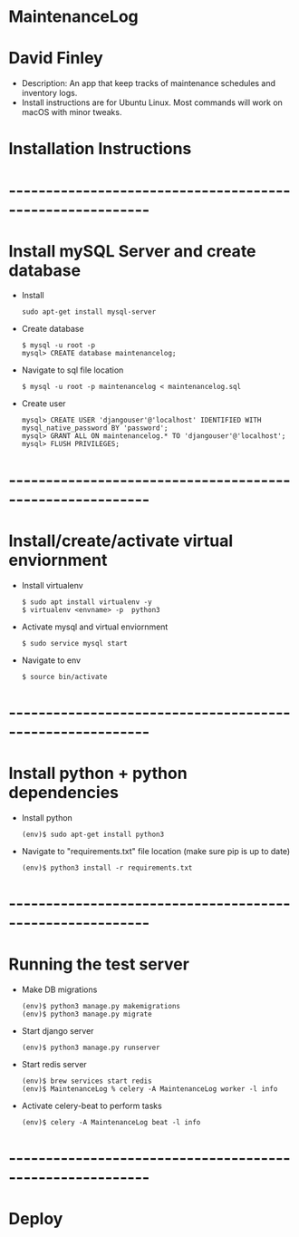 # MaintenanceLog
# David Finley 

- Description: An app that keep tracks of maintenance schedules and inventory logs. 
- Install instructions are for Ubuntu Linux. Most commands will work on macOS with minor tweaks. 

# Installation Instructions 
# ---------------------------------------------------------
# Install mySQL Server and create database 

- Install 

    ```
    sudo apt-get install mysql-server
    ```

- Create database 

    ```
    $ mysql -u root -p
    mysql> CREATE database maintenancelog;
    ```
  
- Navigate to sql file location 

    ```
    $ mysql -u root -p maintenancelog < maintenancelog.sql
    ```

- Create user 

    ```
    mysql> CREATE USER 'djangouser'@'localhost' IDENTIFIED WITH mysql_native_password BY 'password';
    mysql> GRANT ALL ON maintenancelog.* TO 'djangouser'@'localhost';
    mysql> FLUSH PRIVILEGES;
    ```

# ---------------------------------------------------------
# Install/create/activate virtual enviornment 

- Install virtualenv 

    ```
    $ sudo apt install virtualenv -y
    $ virtualenv <envname> -p  python3
    ```

- Activate mysql and virtual enviornment 

    ```
    $ sudo service mysql start
    ```

- Navigate to env 

    ```
    $ source bin/activate 
    ```

# ---------------------------------------------------------
# Install python + python dependencies 

- Install python 

    ```
    (env)$ sudo apt-get install python3
    ```

- Navigate to "requirements.txt" file location (make sure pip is up to date)

    ```
    (env)$ python3 install -r requirements.txt
    ```

# ---------------------------------------------------------
# Running the test server 

- Make DB migrations 

    ```
    (env)$ python3 manage.py makemigrations 
    (env)$ python3 manage.py migrate 
    ```

- Start django server 

    ```
    (env)$ python3 manage.py runserver 
    ```

- Start redis server

    ```
    (env)$ brew services start redis
    (env)$ MaintenanceLog % celery -A MaintenanceLog worker -l info
    ```

- Activate celery-beat to perform tasks 

    ```
    (env)$ celery -A MaintenanceLog beat -l info
    ```
# ---------------------------------------------------------
# Deploy